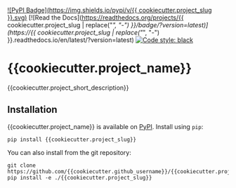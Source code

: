 [![PyPI Badge](https://img.shields.io/pypi/v/{{ cookiecutter.project_slug }}.svg)](https://pypi.python.org/pypi/{{cookiecutter.project_slug}})
[![Read the Docs](https://readthedocs.org/projects/{{ cookiecutter.project_slug | replace("_", "-") }}/badge/?version=latest)](https://{{ cookiecutter.project_slug | replace("_", "-") }}.readthedocs.io/en/latest/?version=latest)
[![Code style: black](https://img.shields.io/badge/code%20style-black-000000.svg)](https://github.com/psf/black)

# {{cookiecutter.project_name}}
{{cookiecutter.project_short_description}}

## Installation
{{cookiecutter.project_name}} is available on [PyPI](https://pypi.org/project/{{cookiecutter.project_slug}}/). Install using `pip`:
```
pip install {{cookiecutter.project_slug}}
```

You can also install from the git repository:
```
git clone https://github.com/{{cookiecutter.github_username}}/{{cookiecutter.project_slug}}
pip install -e ./{{cookiecutter.project_slug}}
```
